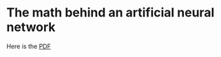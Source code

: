# The math behind an artificial neural network

Here is the [PDF](https://github.com/ananagame/the-math-behind-an-artificial-neural-network/blob/master/The_math_behind_an_artificial_neural_network.pdf)
